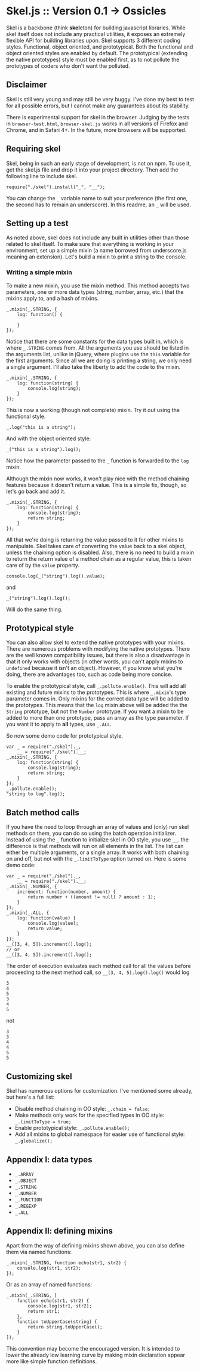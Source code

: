 # Skel.js :: Version 0.1 &rarr; Ossicles
Skel is a backbone (think **skel**eton) for building javascript libraries. While skel itself does not include
any practical utilities, it exposes an extremely flexible API for building libraries upon. Skel supports 3
different coding styles. Functional, object oriented, and prototypical. Both the functional and object oriented
styles are enabled by default. The prototypical (extending the native prototypes) style must be enabled first,
as to not pollute the prototypes of coders who don't want the polluted.

## Disclaimer
Skel is still very young and may still be very buggy. I've done my best to test for all possible errors, but I cannot make any
guarantees about its stability.

There is experimental support for skel in the browser. Judging by the tests in `browser-test.html`, `browser-skel.js` works in all
versions of Firefox and Chrome, and in Safari 4+. In the future, more browsers will be supported.

## Requiring skel
Skel, being in such an early stage of development, is not on npm. To use it, get the skel.js file and drop it
into your project directory. Then add the following line to include skel.

    require("./skel").install("_", "__");

You can change the `_` variable name to suit your preference (the first one, the second has to
remain an underscore). In this readme, an `_` will be used.

## Setting up a test
As noted above, skel does not include any built in utilities other than those related to skel itself. To make
sure that everything is working in your environment, set up a simple mixin (a name borrowed from underscore.js
meaning an extension). Let's build a mixin to print a string to the console.

### Writing a simple mixin
To make a new mixin, you use the mixin method. This method accepts two parameters, one or more data types
(string, number, array, etc.) that the mixins apply to, and a hash of mixins.

    _.mixin(_.STRING, {
        log: function() {
            
        }
    });

Notice that there are some constants for the data types built in, which is where `_.STRING` comes from. All the
arguments you use should be listed in the arguments list, unlike in jQuery, where plugins use the `this`
variable for the first arguments. Since all we are doing is printing a string, we only need a single argument.
I'll also take the liberty to add the code to the mixin.

    _.mixin(_.STRING, {
        log: function(string) {
            console.log(string);
        }
    });

This is now a working (though not complete) mixin. Try it out using the functional style.

    _.log("this is a string");

And with the object oriented style:

    _("this is a string").log();

Notice how the parameter passed to the `_` function is forwarded to the `log` mixin.

Although the mixin now works, it won't play nice with the method chaining features because it doesn't return a
value. This is a simple fix, though, so let's go back and add it.

    _.mixin(_.STRING, {
        log: function(string) {
            console.log(string);
            return string;
        }
    });

All that we're doing is returning the value passed to it for other mixins to manipulate. Skel takes care of
converting the value back to a skel object, unless the chaining option is disabled. Also, there is no need to
build a mixin to return the return value of a method chain as a regular value, this is taken care of by the
`value` property.

    console.log(_("string").log().value);

and

    _("string").log().log();

Will do the same thing.

## Prototypical style
You can also allow skel to extend the native prototypes with your mixins. There are numerous problems with
modifying the native prototypes. There are the well known compatibility issues, but there is also a disadvantage
in that it only works with objects (in other words, you can't apply mixins to `undefined` because it isn't an
object). However, if you know what you're doing, there are advantages too, such as code being more concise.

To enable the prototypical style, call `_.pollute.enable()`. This will add all existing and future mixins to the
prototypes. This is where `_.mixin`'s type parameter comes in. Only mixins for the correct data type will be
added to the prototypes. This means that the `log` mixin above will be added the the `String` prototype, but not
the `Number` prototype. If you want a mixin to be added to more than one prototype, pass an array as the type
parameter. If you want it to apply to **all** types, use `_.ALL`.

So now some demo code for prototypical style.

    var _ = require("./skel")._,
        __ = require("./skel").__;
    _.mixin(_.STRING, {
        log: function(string) {
            console.log(string);
            return string;
        }
    });
    _.pollute.enable();
    "string to log".log();
    
## Batch method calls
If you have the need to loop through an array of values and (only) run skel methods on them, you can do so using
the batch operation initializer. Instead of using the `_` function to initialize skel in OO style, you use `__`.
the difference is that methods will run on all elements in the list. The list can either be multiple arguments,
or a single array. It works with both chaining on and off, but not with the `_.limitToType` option turned on.
Here is some demo code:

    var _ = require("./skel")._,
        __ = require("./skel").__;
    _.mixin(_.NUMBER, {
        increment: function(number, amount) {
            return number + ((amount != null) ? amount : 1);
        }
    });
    _.mixin(_.ALL, {
        log: function(value) {
            console.log(value);
            return value;
        }
    });
    __([3, 4, 5]).increment().log();
    // or
    __([3, 4, 5]).increment().log();

The order of execution evaluates each method call for all the values before proceeding to the next method call,
so `__(3, 4, 5).log().log()` would log

    3
    4
    5
    3
    4
    5
    
not

    3
    3
    4
    4
    5
    5

## Customizing skel
Skel has numerous options for customization. I've mentioned some already, but here's a full list:

 * Disable method chaining in OO style: `_.chain = false;`
 * Make methods only work for the specified types in OO style: `_.limitToType = true;`
 * Enable prototypical style: `_.pollute.enable();`
 * Add all mixins to global namespace for easier use of functional style: `_.globalize();`

## Appendix I: data types
 * `_.ARRAY`
 * `_.OBJECT`
 * `_.STRING`
 * `_.NUMBER`
 * `_.FUNCTION`
 * `_.REGEXP`
 * `_.ALL`
 
## Appendix II: defining mixins
Apart from the way of defining mixins shown above, you can also define them via named functions:

    _.mixin(_.STRING, function echo(str1, str2) {
        console.log(str1, str2);
    });

Or as an array of named functions:

    _.mixin(_.STRING, [
        function echo(str1, str2) {
            console.log(str1, str2);
            return str1;
        },
        function toUpperCase(string) {
            return string.toUpperCase();
        }
    ]);

This convention may become the encouraged version. It is intended to lower the already low learning curve by making mixin
declaration appear more like simple function definitions.